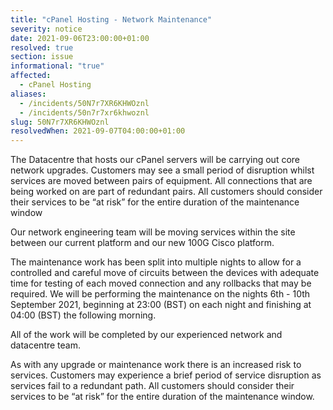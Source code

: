 ```yaml
---
title: "cPanel Hosting - Network Maintenance"
severity: notice
date: 2021-09-06T23:00:00+01:00
resolved: true
section: issue
informational: "true"
affected:
  - cPanel Hosting
aliases:
  - /incidents/50N7r7XR6KHWOznl
  - /incidents/50n7r7xr6khwoznl
slug: 50N7r7XR6KHWOznl
resolvedWhen: 2021-09-07T04:00:00+01:00
---
```

The Datacentre that hosts our cPanel servers will be carrying out core network upgrades. Customers may see a small period of disruption whilst services are moved between pairs of equipment. All connections that are being worked on are part of redundant pairs. All customers should consider their services to be “at risk” for the entire duration of the maintenance window



Our network engineering team will be moving services within the site between our current platform and our new 100G Cisco platform.



The maintenance work has been split into multiple nights to allow for a controlled and careful move of circuits between the devices with adequate time for testing of each moved connection and any rollbacks that may be required. We will be performing the maintenance on the nights 6th - 10th September 2021, beginning at 23:00 (BST) on each night and finishing at 04:00 (BST) the following morning.



All of the work will be completed by our experienced network and datacentre team.



As with any upgrade or maintenance work there is an increased risk to services. Customers may experience a brief period of service disruption as services fail to a redundant path. All customers should consider their services to be “at risk” for the entire duration of the maintenance window.

